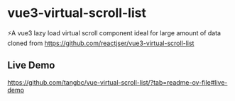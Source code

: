 # vue3-virtual-scroll-list

⚡️A vue3 lazy load virtual scroll component ideal for large amount of data cloned from https://github.com/reactjser/vue3-virtual-scroll-list

## Live Demo

https://github.com/tangbc/vue-virtual-scroll-list/?tab=readme-ov-file#live-demo
